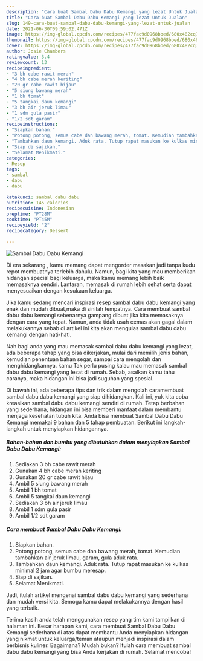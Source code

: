```yaml
---
description: "Cara buat Sambal Dabu Dabu Kemangi yang lezat Untuk Jualan"
title: "Cara buat Sambal Dabu Dabu Kemangi yang lezat Untuk Jualan"
slug: 149-cara-buat-sambal-dabu-dabu-kemangi-yang-lezat-untuk-jualan
date: 2021-06-30T09:59:02.471Z
image: https://img-global.cpcdn.com/recipes/477fac9d0968bbed/680x482cq70/sambal-dabu-dabu-kemangi-foto-resep-utama.jpg
thumbnail: https://img-global.cpcdn.com/recipes/477fac9d0968bbed/680x482cq70/sambal-dabu-dabu-kemangi-foto-resep-utama.jpg
cover: https://img-global.cpcdn.com/recipes/477fac9d0968bbed/680x482cq70/sambal-dabu-dabu-kemangi-foto-resep-utama.jpg
author: Josie Chambers
ratingvalue: 3.4
reviewcount: 13
recipeingredient:
- "3 bh cabe rawit merah"
- "4 bh cabe merah keriting"
- "20 gr cabe rawit hijau"
- "5 siung bawang merah"
- "1 bh tomat"
- "5 tangkai daun kemangi"
- "3 bh air jeruk limau"
- "1 sdm gula pasir"
- "1/2 sdt garam"
recipeinstructions:
- "Siapkan bahan."
- "Potong potong, semua cabe dan bawang merah, tomat. Kemudian tambahkan air jeruk limau, garam, gula aduk rata."
- "Tambahkan daun kemangi. Aduk rata. Tutup rapat masukan ke kulkas minimal 2 jam agar bumbu meresap."
- "Siap di sajikan."
- "Selamat Menikmati."
categories:
- Resep
tags:
- sambal
- dabu
- dabu

katakunci: sambal dabu dabu 
nutrition: 145 calories
recipecuisine: Indonesian
preptime: "PT28M"
cooktime: "PT45M"
recipeyield: "2"
recipecategory: Dessert

---
```



![Sambal Dabu Dabu Kemangi](https://img-global.cpcdn.com/recipes/477fac9d0968bbed/680x482cq70/sambal-dabu-dabu-kemangi-foto-resep-utama.jpg)

Di era  sekarang , kamu memang dapat mengorder masakan jadi tanpa kudu repot membuatnya terlebih dahulu. Namun, bagi kita yang mau memberikan hidangan special bagi keluarga, maka kamu memang lebih baik memasaknya sendiri. Lantaran, memasak di rumah lebih sehat serta dapat menyesuaikan dengan kesukaan keluarga.

Jika kamu sedang mencari inspirasi resep sambal dabu dabu kemangi yang enak dan mudah dibuat,maka di sinilah tempatnya. Cara membuat sambal dabu dabu kemangi  sebenarnya gampang dibuat jika kita memasaknya dengan cara yang tepat. Namun, anda tidak usah cemas akan gagal dalam melakukannya 
sebab di artikel ini kita akan mengulas sambal dabu dabu kemangi dengan hati-hati.  



Nah bagi anda yang mau memasak sambal dabu dabu kemangi yang lezat, ada beberapa tahap yang bisa dikerjakan, mulai dari memilih jenis bahan, kemudian penentuan bahan segar, sampai cara mengolah dan menghidangkannya. kamu Tak perlu pusing kalau mau memasak sambal dabu dabu kemangi yang lezat di rumah. Sebab, asalkan kamu  tahu caranya, maka hidangan ini bisa jadi suguhan yang spesial.

Di bawah ini, ada beberapa tips dan trik dalam mengolah caramembuat sambal dabu dabu kemangi yang siap dihidangkan. Kali ini, yuk kita coba kreasikan sambal dabu dabu kemangi sendiri di rumah. Tetap berbahan yang sederhana, hidangan ini bisa memberi manfaat dalam membantu menjaga kesehatan tubuh kita. Anda bisa membuat Sambal Dabu Dabu Kemangi memakai 9 bahan dan 5 tahap pembuatan. Berikut ini langkah-langkah untuk menyiapkan hidangannya.

<!--inarticleads1-->

##### Bahan-bahan dan bumbu yang dibutuhkan dalam menyiapkan Sambal Dabu Dabu Kemangi:

1. Sediakan 3 bh cabe rawit merah
1. Gunakan 4 bh cabe merah keriting
1. Gunakan 20 gr cabe rawit hijau
1. Ambil 5 siung bawang merah
1. Ambil 1 bh tomat
1. Ambil 5 tangkai daun kemangi
1. Sediakan 3 bh air jeruk limau
1. Ambil 1 sdm gula pasir
1. Ambil 1/2 sdt garam




<!--inarticleads2-->

##### Cara membuat Sambal Dabu Dabu Kemangi:

1. Siapkan bahan.
1. Potong potong, semua cabe dan bawang merah, tomat. Kemudian tambahkan air jeruk limau, garam, gula aduk rata.
1. Tambahkan daun kemangi. Aduk rata. Tutup rapat masukan ke kulkas minimal 2 jam agar bumbu meresap.
1. Siap di sajikan.
1. Selamat Menikmati.




Jadi, itulah artikel mengenai  sambal dabu dabu kemangi  yang sederhana dan mudah versi kita. Semoga kamu dapat melakukannya dengan hasil yang terbaik. 

Terima kasih anda telah menggunakan resep yang tim kami tampilkan di halaman ini. Besar harapan kami, cara membuat  Sambal Dabu Dabu Kemangi sederhana di atas dapat membantu Anda menyiapkan hidangan yang nikmat untuk keluarga/teman ataupun menjadi inspirasi dalam berbisnis kuliner. Bagaimana? Mudah bukan? Itulah cara membuat sambal dabu dabu kemangi yang bisa Anda kerjakan di rumah. Selamat mencoba!

